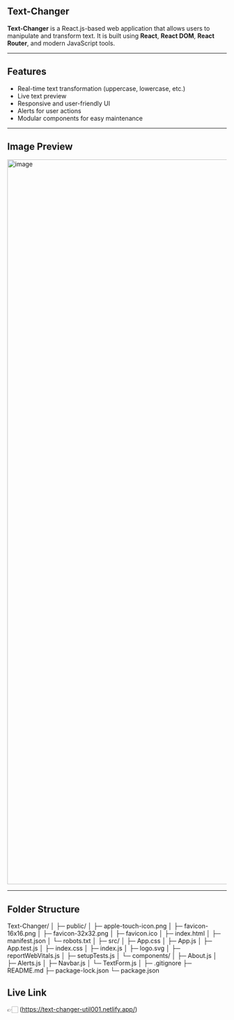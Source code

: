## Text-Changer

**Text-Changer** is a React.js-based web application that allows users to manipulate and transform text. It is built using **React**, **React DOM**, **React Router**, and modern JavaScript tools.  

---

## Features

- Real-time text transformation (uppercase, lowercase, etc.)
- Live text preview
- Responsive and user-friendly UI
- Alerts for user actions
- Modular components for easy maintenance

---

## Image Preview
<img width="2939" height="1661" alt="image" src="https://github.com/user-attachments/assets/4b921745-7b35-40fa-89b4-cb9276ab49e1" />


---

## Folder Structure
Text-Changer/
│
├─ public/
│ ├─ apple-touch-icon.png
│ ├─ favicon-16x16.png
│ ├─ favicon-32x32.png
│ ├─ favicon.ico
│ ├─ index.html
│ ├─ manifest.json
│ └─ robots.txt
│
├─ src/
│ ├─ App.css
│ ├─ App.js
│ ├─ App.test.js
│ ├─ index.css
│ ├─ index.js
│ ├─ logo.svg
│ ├─ reportWebVitals.js
│ ├─ setupTests.js
│ └─ components/
│ ├─ About.js
│ ├─ Alerts.js
│ ├─ Navbar.js
│ └─ TextForm.js
│
├─ .gitignore
├─ README.md
├─ package-lock.json
└─ package.json

## Live Link 
👉🏻 (https://text-changer-util001.netlify.app/)

